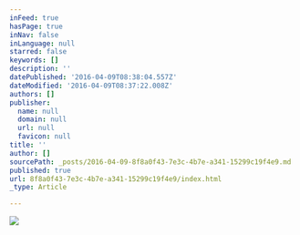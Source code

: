 ```yaml
---
inFeed: true
hasPage: true
inNav: false
inLanguage: null
starred: false
keywords: []
description: ''
datePublished: '2016-04-09T08:38:04.557Z'
dateModified: '2016-04-09T08:37:22.008Z'
authors: []
publisher:
  name: null
  domain: null
  url: null
  favicon: null
title: ''
author: []
sourcePath: _posts/2016-04-09-8f8a0f43-7e3c-4b7e-a341-15299c19f4e9.md
published: true
url: 8f8a0f43-7e3c-4b7e-a341-15299c19f4e9/index.html
_type: Article

---
```

![](https://the-grid-user-content.s3-us-west-2.amazonaws.com/b29aaea2-64a1-4d77-b895-d1d9db17f354.jpg)